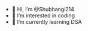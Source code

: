 - 👋 Hi, I’m @Shubhangi214
- 👀 I’m interested in coding
- 🌱 I’m currently learning DSA

<!---
Shubhangi214/Shubhangi214 is a ✨ special ✨ repository because its `README.md` (this file) appears on your GitHub profile.
You can click the Preview link to take a look at your changes.
--->
